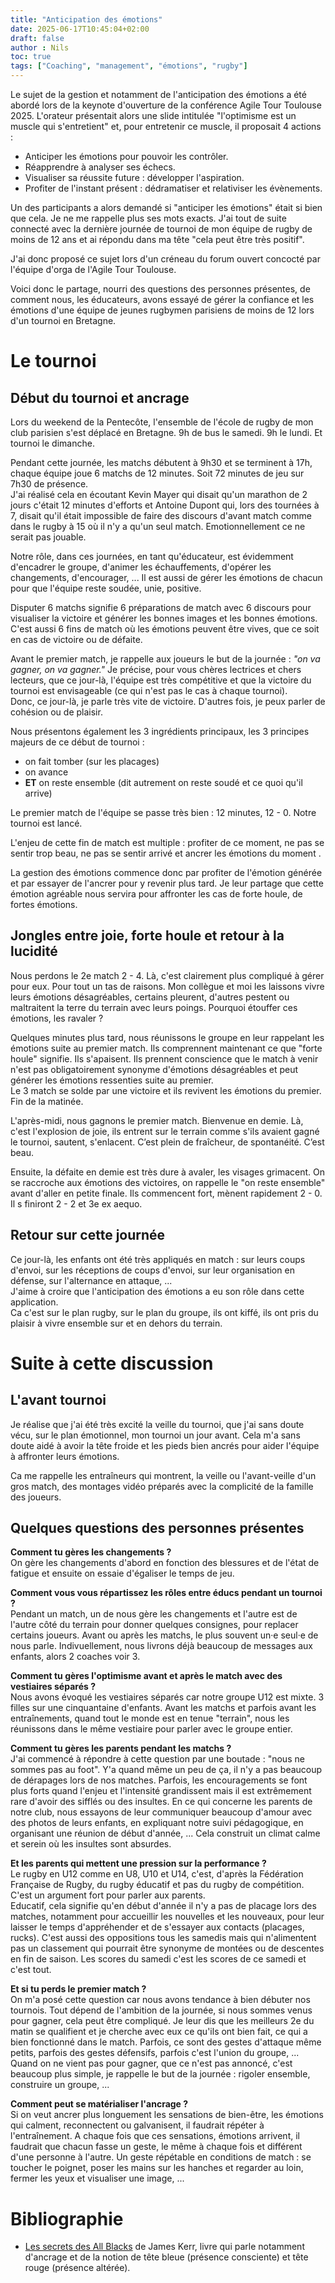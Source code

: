 ```yaml
---
title: "Anticipation des émotions"
date: 2025-06-17T10:45:04+02:00
draft: false
author : Nils
toc: true
tags: ["Coaching", "management", "émotions", "rugby"]
---
```



Le sujet de la gestion et notamment de l'anticipation des émotions a été abordé lors de la keynote d'ouverture de la conférence Agile Tour Toulouse 2025. L'orateur présentait alors une slide intitulée "l'optimisme est un muscle qui s'entretient" et, pour entretenir ce muscle, il proposait 4 actions :  
- Anticiper les émotions pour pouvoir les contrôler.
- Réapprendre à analyser ses échecs.
- Visualiser sa réussite future : développer l'aspiration.
- Profiter de l'instant présent : dédramatiser et relativiser les évènements.

Un des participants a alors demandé si "anticiper les émotions" était si bien que cela. Je ne me rappelle plus ses mots exacts. J'ai tout de suite connecté avec la dernière journée de tournoi de mon équipe de rugby de moins de 12 ans et ai répondu dans ma tête "cela peut être très positif". 

J'ai donc proposé ce sujet lors d'un créneau du forum ouvert concocté par l'équipe d'orga de l'Agile Tour Toulouse.

Voici donc le partage, nourri des questions des personnes présentes, de comment nous, les éducateurs, avons essayé de gérer la confiance et les émotions d'une équipe de jeunes rugbymen parisiens de moins de 12 lors d'un tournoi en Bretagne.


# Le tournoi
## Début du tournoi et ancrage

Lors du weekend de la Pentecôte, l'ensemble de l'école de rugby de mon club parisien s'est déplacé en Bretagne. 9h de bus le samedi. 9h le lundi. Et tournoi le dimanche.

Pendant cette journée, les matchs débutent à 9h30 et se terminent à 17h, chaque équipe joue 6 matchs de 12 minutes. Soit 72 minutes de jeu sur 7h30 de présence.  
J'ai réalisé cela en écoutant Kevin Mayer qui disait qu'un marathon de 2 jours c'était 12 minutes d'efforts et Antoine Dupont qui, lors des tournées à 7, disait qu'il était impossible de faire des discours d'avant match comme dans le rugby à 15 où il n'y a qu'un seul match. Emotionnellement ce ne serait pas jouable.

Notre rôle, dans ces journées, en tant qu'éducateur, est évidemment d'encadrer le groupe, d'animer les échauffements, d'opérer les changements, d'encourager, ... Il est aussi de gérer les émotions de chacun pour que l'équipe reste soudée, unie, positive.

Disputer 6 matchs signifie 6 préparations de match avec 6 discours pour visualiser la victoire et générer les bonnes images et les bonnes émotions. C'est aussi 6 fins de match où les émotions peuvent être vives, que ce soit en cas de victoire ou de défaite.

Avant le premier match, je rappelle aux joueurs le but de la journée : *"on va gagner, on va gagner."* Je précise, pour vous chères lectrices et chers lecteurs, que ce jour-là, l'équipe est très compétitive et que la victoire du tournoi est envisageable (ce qui n'est pas le cas à chaque tournoi).  
Donc, ce jour-là, je parle très vite de victoire. D'autres fois, je peux parler de cohésion ou de plaisir.

Nous présentons également les 3 ingrédients principaux, les 3 principes majeurs de ce début de tournoi :  
- on fait tomber (sur les placages)
- on avance
- **ET** on reste ensemble (dit autrement on reste soudé et ce quoi qu'il arrive)

Le premier match de l'équipe se passe très bien : 12 minutes, 12 - 0. Notre tournoi est lancé.

L'enjeu de cette fin de match est multiple : profiter de ce moment, ne pas se sentir trop beau, ne pas se sentir arrivé et ancrer les émotions du moment .

La gestion des émotions commence donc par profiter de l'émotion générée et par essayer de l'ancrer pour y revenir plus tard. Je leur partage que cette émotion agréable nous servira pour affronter les cas de forte houle, de fortes émotions.

## Jongles entre joie, forte houle et retour à la lucidité

Nous perdons le 2e match 2 - 4. Là, c'est clairement plus compliqué à gérer pour eux. Pour tout un tas de raisons. Mon collègue et moi les laissons vivre leurs émotions désagréables, certains pleurent, d'autres pestent ou maltraitent la terre du terrain avec leurs poings. Pourquoi étouffer ces émotions, les ravaler ?

Quelques minutes plus tard, nous réunissons le groupe en leur rappelant les émotions suite au premier match.  Ils comprennent maintenant ce que "forte houle" signifie. Ils s'apaisent. Ils prennent conscience que le match à venir n'est pas obligatoirement synonyme d'émotions désagréables et peut générer les émotions ressenties suite au premier.  
Le 3 match se solde par une victoire et ils revivent les émotions du premier. Fin de la matinée.

L'après-midi, nous gagnons le premier match. Bienvenue en demie. Là, c'est l'explosion de joie, ils entrent sur le terrain comme s'ils avaient gagné le tournoi, sautent, s'enlacent. C’est plein de fraîcheur, de spontanéité. C’est beau.

Ensuite, la défaite en demie est très dure à avaler, les visages grimacent. On se raccroche aux émotions des victoires, on rappelle le "on reste ensemble" avant d'aller en petite finale. Ils commencent fort, mènent rapidement 2 - 0. Il s finiront 2 - 2 et 3e ex aequo.

## Retour sur cette journée
Ce jour-là, les enfants ont été très appliqués en match : sur leurs coups d'envoi, sur les réceptions de coups d'envoi, sur leur organisation en défense, sur l'alternance en attaque, ...  
J'aime à croire que l'anticipation des émotions a eu son rôle dans cette application.  
Ca c'est sur le plan rugby, sur le plan du groupe, ils ont kiffé, ils ont pris du plaisir à vivre ensemble sur et en dehors du terrain.

# Suite à cette discussion
## L'avant tournoi
Je réalise que j'ai été très excité la veille du tournoi, que j'ai sans doute vécu, sur le plan émotionnel, mon tournoi un jour avant. Cela m'a sans doute aidé à avoir la tête froide et les pieds bien ancrés pour aider l'équipe à affronter leurs émotions.

Ca me rappelle les entraîneurs qui montrent, la veille ou l'avant-veille d'un gros match, des montages vidéo préparés avec la complicité de la famille des joueurs.

## Quelques questions des personnes présentes

**Comment tu gères les changements ?**  
On gère les changements d'abord en fonction des blessures et de l'état de fatigue et ensuite on essaie d'égaliser le temps de jeu.  

**Comment vous vous répartissez les rôles entre éducs pendant un tournoi ?**  
Pendant un match, un de nous gère les changements et l'autre est de l'autre côté du terrain pour donner quelques consignes, pour replacer certains joueurs.
Avant ou après les matchs, le plus souvent un·e seul·e de nous parle. Indivuellement, nous livrons déjà beaucoup de messages aux enfants, alors 2 coaches voir 3. 

**Comment tu gères l'optimisme avant et après le match avec des vestiaires séparés ?**  
Nous avons évoqué les vestiaires séparés car notre groupe U12 est mixte. 3 filles sur une cinquantaine d'enfants.
Avant les matchs et parfois avant les entraînements, quand tout le monde est en tenue "terrain", nous les réunissons dans le même vestiaire pour parler avec le groupe entier.

**Comment tu gères les parents pendant les matchs ?**  
J'ai commencé à répondre à cette question par une boutade : "nous ne sommes pas au foot". Y'a quand même un peu de ça, il n'y a pas beaucoup de dérapages lors de nos matches. Parfois, les encouragements se font plus forts quand l'enjeu et l'intensité grandissent mais il est extrêmement rare d'avoir des sifflés ou des insultes.
En ce qui concerne les parents de notre club, nous essayons de leur communiquer beaucoup d'amour avec des photos de leurs enfants, en expliquant notre suivi pédagogique, en organisant une réunion de début d'année, ... Cela construit un climat calme et serein où les insultes sont absurdes.

**Et les parents qui mettent une pression sur la performance ?**  
Le rugby en U12 comme en U8, U10 et U14, c'est, d'après la Fédération Française de Rugby, du rugby éducatif et pas du rugby de compétition.  
C'est un argument fort pour parler aux parents.  
Educatif, cela signifie qu'en début d'année il n'y a pas de placage lors des matches, notamment pour accueillir les nouvelles et les nouveaux, pour leur laisser le temps d'appréhender et de s'essayer aux contacts (placages, rucks). C'est aussi des oppositions tous les samedis mais qui n'alimentent pas un classement qui pourrait être synonyme de montées ou de descentes en fin de saison. Les scores du samedi c'est les scores de ce samedi et c'est tout. 

**Et si tu perds le premier match ?**  
On m'a posé cette question car nous avons tendance à bien débuter nos tournois. Tout dépend de l'ambition de la journée, si nous sommes venus pour gagner, cela peut être compliqué. Je leur dis que les meilleurs 2e du matin se qualifient et je cherche avec eux ce qu'ils ont bien fait, ce qui a bien fonctionné dans le match. Parfois, ce sont des gestes d'attaque même petits, parfois des gestes défensifs, parfois c'est l'union du groupe, ...  
Quand on ne vient pas pour gagner, que ce n'est pas annoncé, c'est beaucoup plus simple, je rappelle le but de la journée : rigoler ensemble, construire un groupe, ...

**Comment peut se matérialiser l'ancrage ?**  
Si on veut ancrer plus longuement les sensations de bien-être, les émotions qui calment, reconnectent ou galvanisent, il faudrait répéter à l'entraînement. A chaque fois que ces sensations, émotions arrivent, il faudrait que chacun fasse un geste, le même à chaque fois et différent d'une personne à l'autre. Un geste répétable en conditions de match : se toucher le poignet, poser les mains sur les hanches et regarder au loin, fermer les yeux et visualiser une image, ...

# Bibliographie
- [Les secrets des All Blacks](https://thierrysouccar.com/products/les-secrets-des-all-blacks-james-kerr) de James Kerr, livre qui parle notamment d'ancrage et de la notion de tête bleue (présence consciente) et tête rouge (présence altérée).
